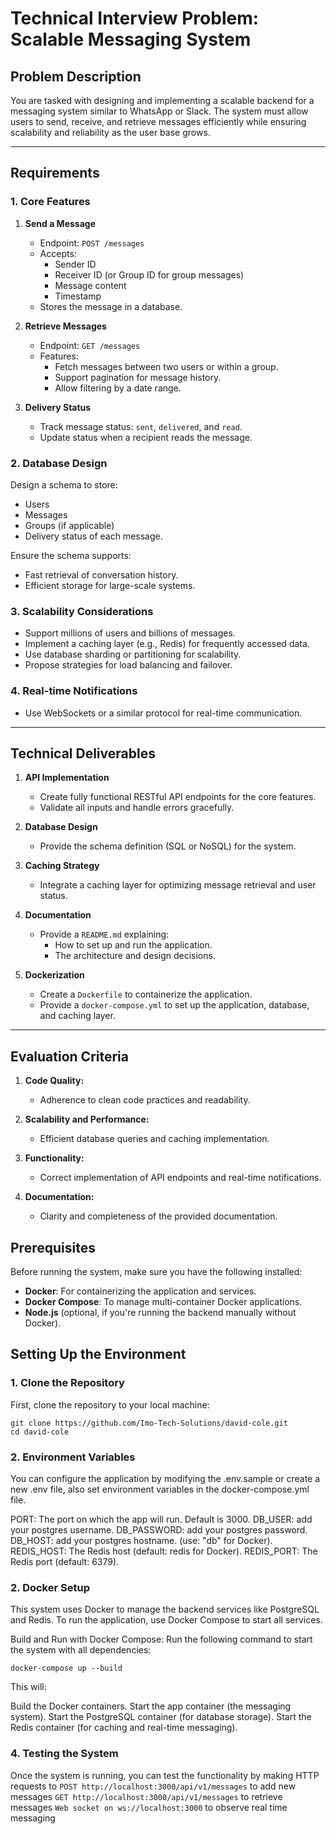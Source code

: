 # Technical Interview Problem: Scalable Messaging System

## **Problem Description**

You are tasked with designing and implementing a scalable backend for a messaging system similar to WhatsApp or Slack. The system must allow users to send, receive, and retrieve messages efficiently while ensuring scalability and reliability as the user base grows.

---

## **Requirements**

### **1. Core Features**

1. **Send a Message**

   - Endpoint: `POST /messages`
   - Accepts:
     - Sender ID
     - Receiver ID (or Group ID for group messages)
     - Message content
     - Timestamp
   - Stores the message in a database.

2. **Retrieve Messages**

   - Endpoint: `GET /messages`
   - Features:
     - Fetch messages between two users or within a group.
     - Support pagination for message history.
     - Allow filtering by a date range.

3. **Delivery Status**
   - Track message status: `sent`, `delivered`, and `read`.
   - Update status when a recipient reads the message.

### **2. Database Design**

Design a schema to store:

- Users
- Messages
- Groups (if applicable)
- Delivery status of each message.

Ensure the schema supports:

- Fast retrieval of conversation history.
- Efficient storage for large-scale systems.

### **3. Scalability Considerations**

- Support millions of users and billions of messages.
- Implement a caching layer (e.g., Redis) for frequently accessed data.
- Use database sharding or partitioning for scalability.
- Propose strategies for load balancing and failover.

### **4. Real-time Notifications**

- Use WebSockets or a similar protocol for real-time communication.

---

## **Technical Deliverables**

1. **API Implementation**

   - Create fully functional RESTful API endpoints for the core features.
   - Validate all inputs and handle errors gracefully.

2. **Database Design**

   - Provide the schema definition (SQL or NoSQL) for the system.

3. **Caching Strategy**

   - Integrate a caching layer for optimizing message retrieval and user status.

4. **Documentation**

   - Provide a `README.md` explaining:
     - How to set up and run the application.
     - The architecture and design decisions.

5. **Dockerization**
   - Create a `Dockerfile` to containerize the application.
   - Provide a `docker-compose.yml` to set up the application, database, and caching layer.

---

## **Evaluation Criteria**

1. **Code Quality:**

   - Adherence to clean code practices and readability.

2. **Scalability and Performance:**

   - Efficient database queries and caching implementation.

3. **Functionality:**

   - Correct implementation of API endpoints and real-time notifications.

4. **Documentation:**
   - Clarity and completeness of the provided documentation.

## Prerequisites

Before running the system, make sure you have the following installed:

- **Docker**: For containerizing the application and services.
- **Docker Compose**: To manage multi-container Docker applications.
- **Node.js** (optional, if you're running the backend manually without Docker).

## Setting Up the Environment

### 1. Clone the Repository

First, clone the repository to your local machine:

```
git clone https://github.com/Imo-Tech-Solutions/david-cole.git
cd david-cole
```

### 2. Environment Variables

You can configure the application by modifying the .env.sample or create a new .env file, also set environment variables in the docker-compose.yml file.

PORT: The port on which the app will run. Default is 3000.
DB_USER: add your postgres username.
DB_PASSWORD: add your postgres password.
DB_HOST: add your postgres hostname. (use: "db" for Docker).
REDIS_HOST: The Redis host (default: redis for Docker).
REDIS_PORT: The Redis port (default: 6379).

### 2. Docker Setup

This system uses Docker to manage the backend services like PostgreSQL and Redis. To run the application, use Docker Compose to start all services.

Build and Run with Docker Compose:
Run the following command to start the system with all dependencies:

```
docker-compose up --build
```

This will:

Build the Docker containers.
Start the app container (the messaging system).
Start the PostgreSQL container (for database storage).
Start the Redis container (for caching and real-time messaging).

### 4. Testing the System

Once the system is running, you can test the functionality by making HTTP requests to
`POST http://localhost:3000/api/v1/messages` to add new messages
`GET http://localhost:3000/api/v1/messages` to retrieve messages
`Web socket on ws://localhost:3000` to observe real time messaging
